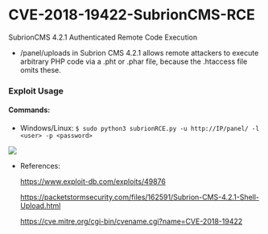 # CVE-2018-19422-SubrionCMS-RCE

SubrionCMS 4.2.1 Authenticated Remote Code Execution

- /panel/uploads in Subrion CMS 4.2.1 allows remote attackers to execute arbitrary PHP code via a .pht or .phar file, because the .htaccess file omits these. 

### Exploit Usage

#### Commands:
- Windows/Linux:
`$ sudo python3 subrionRCE.py -u http://IP/panel/ -l <user> -p <password>  `

![](https://github.com/hevox/CVE-2018-19422-SubrionCMS-RCE/blob/main/imgs/SubrionPOC.png)

- References:

  https://www.exploit-db.com/exploits/49876
  
  https://packetstormsecurity.com/files/162591/Subrion-CMS-4.2.1-Shell-Upload.html
  
  https://cve.mitre.org/cgi-bin/cvename.cgi?name=CVE-2018-19422
